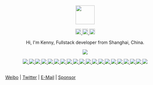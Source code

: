 <div align="center">
  <br>
  <br>
  <br>
  <br>
  <a href="https://wangchujiang.com/">
    <img width="60" height="60" src="https://avatars0.githubusercontent.com/u/1680273?s=460&u=4471b74deb9973096418a93960c664c5ea3bd159&v=4" />
  </a>
  <br>
  <p>
    <a href="http://weibo.com/pc175">
      <img width="18" height="18" src="https://raw.githubusercontent.com/jaywcjlove/jaywcjlove/master/imgs/weibo.svg?sanitize=true" />
    </a>
    <a href="https://twitter.com/jaywcjlove">
      <img width="18" height="18" src="https://raw.githubusercontent.com/jaywcjlove/jaywcjlove/master/imgs/twitter.svg?sanitize=true" />
    </a>
    <a href="mailto:wowohoo@qq.com">
      <img width="18" height="18" src="https://raw.githubusercontent.com/jaywcjlove/jaywcjlove/master/imgs/mail.svg?sanitize=true" />
    </a>
  </p>
  <p>Hi, I'm Kenny, Fullstack developer from Shanghai, China.</p>
  <p>
    <a href="https://wangchujiang.com/">
      <img src="https://github-readme-stats.vercel.app/api?username=jaywcjlove&show_icons=true&icon_color=805AD5&text_color=718096&bg_color=ffffff&hide_title=true&hide_border=true&hide=contribs,issues" />
    </a>
  </p>
  <a href="https://github.com/jaywcjlove/sgo">
    <img src="https://github-readme-stats.vercel.app/api/pin/?username=jaywcjlove&repo=sgo" />
  </a>
  <a href="https://github.com/jaywcjlove/mocker-api">
    <img src="https://github-readme-stats.vercel.app/api/pin/?username=jaywcjlove&repo=mocker-api" />
  </a>
  <a href="https://github.com/jaywcjlove/svgtofont">
    <img src="https://github-readme-stats.vercel.app/api/pin/?username=jaywcjlove&repo=svgtofont" />
  </a>
  <a href="https://github.com/jaywcjlove/tsbb">
    <img src="https://github-readme-stats.vercel.app/api/pin/?username=jaywcjlove&repo=tsbb" />
  </a>
  <a href="https://github.com/uiwjs/react-native-alipay">
    <img src="https://github-readme-stats.vercel.app/api/pin/?username=uiwjs&repo=react-native-alipay&show_owner=true" />
  </a>
  <a href="https://github.com/uiwjs/react-native-amap-geolocation">
    <img src="https://github-readme-stats.vercel.app/api/pin/?username=uiwjs&repo=react-native-amap-geolocation&show_owner=true" />
  </a>
  <a href="https://github.com/jaywcjlove/translater.js">
    <img src="https://github-readme-stats.vercel.app/api/pin/?username=jaywcjlove&repo=translater.js" />
  </a>
  <a href="https://github.com/uiwjs/react-baidu-map">
    <img src="https://github-readme-stats.vercel.app/api/pin/?username=uiwjs&repo=react-baidu-map&show_owner=true" />
  </a>
  <a href="https://github.com/uiwjs/react-md-editor">
    <img src="https://github-readme-stats.vercel.app/api/pin/?username=uiwjs&repo=react-md-editor&show_owner=true" />
  </a>
  <a href="https://github.com/uiwjs/province-city-china">
    <img src="https://github-readme-stats.vercel.app/api/pin/?username=uiwjs&repo=province-city-china&show_owner=true" />
  </a>
  <a href="https://github.com/jaywcjlove/store.js">
    <img src="https://github-readme-stats.vercel.app/api/pin/?username=jaywcjlove&repo=store.js" />
  </a>
  <a href="https://github.com/jaywcjlove/validator.js">
    <img src="https://github-readme-stats.vercel.app/api/pin/?username=jaywcjlove&repo=validator.js" />
  </a>
  <a href="https://github.com/jaywcjlove/react-hotkeys">
    <img src="https://github-readme-stats.vercel.app/api/pin/?username=jaywcjlove&repo=react-hotkeys" />
  </a>
  <a href="https://github.com/jaywcjlove/docs">
    <img src="https://github-readme-stats.vercel.app/api/pin/?username=jaywcjlove&repo=docs" />
  </a>
  <a href="https://github.com/jaywcjlove/nginx-tutorial">
    <img src="https://github-readme-stats.vercel.app/api/pin/?username=jaywcjlove&repo=nginx-tutorial" />
  </a>
  <a href="https://github.com/jaywcjlove/mysql-tutorial">
    <img src="https://github-readme-stats.vercel.app/api/pin/?username=jaywcjlove&repo=mysql-tutorial" />
  </a>
  <a href="https://github.com/jaywcjlove/dev-site">
    <img src="https://github-readme-stats.vercel.app/api/pin/?username=jaywcjlove&repo=dev-site" />
  </a>
  <a href="https://github.com/jaywcjlove/awesome-uikit">
    <img src="https://github-readme-stats.vercel.app/api/pin/?username=jaywcjlove&repo=awesome-uikit" />
  </a>
  <a href="https://github.com/jaywcjlove/vim-web">
    <img src="https://github-readme-stats.vercel.app/api/pin/?username=jaywcjlove&repo=vim-web" />
  </a>
  <a href="https://github.com/uiwjs/react-codemirror">
    <img src="https://github-readme-stats.vercel.app/api/pin/?username=uiwjs&repo=react-codemirror&show_owner=true" />
  </a>
  <br>
  <br>
</div>

[Weibo](http://weibo.com/pc175) | [Twitter](https://twitter.com/jaywcjlove) | [E-Mail](mailto:wowohoo@qq.com) | [Sponsor](https://wangchujiang.com/sponsor.html)
